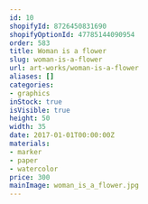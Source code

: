 ```yaml
---
id: 10
shopifyId: 8726450831690
shopifyOptionId: 47785144090954
order: 583
title: Woman is a flower
slug: woman-is-a-flower
url: art-works/woman-is-a-flower
aliases: []
categories:
- graphics
inStock: true
isVisible: true
height: 50
width: 35
date: 2017-01-01T00:00:00Z
materials:
- marker
- paper
- watercolor
price: 300
mainImage: woman_is_a_flower.jpg
---
```

